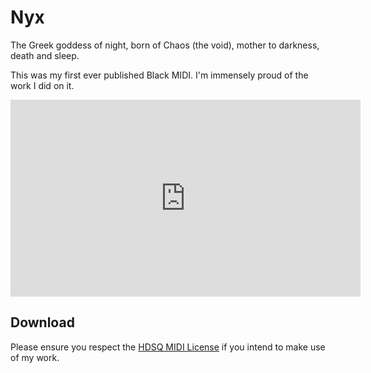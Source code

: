 # Nyx

The Greek goddess of night, born of Chaos (the void), mother to darkness, death and sleep.

This was my first ever published Black MIDI. I'm immensely proud of the work I did on it.

<iframe width="560" height="315" src="https://www.youtube.com/embed/w1JoJdw3dKQ?si=m2XF2DftRbZdxGyd" title="YouTube video player" frameborder="0" allow="accelerometer; autoplay; clipboard-write; encrypted-media; gyroscope; picture-in-picture; web-share" referrerpolicy="strict-origin-when-cross-origin" allowfullscreen></iframe>

## Download

Please ensure you respect the [HDSQ MIDI License](https://maddyguthridge.com/hdsq/license) if you intend to make use of my work.